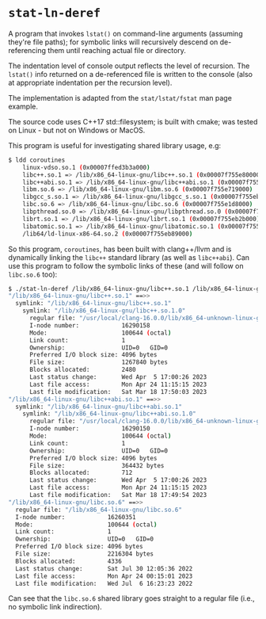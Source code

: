 # `stat-ln-deref`

A program that invokes `lstat()` on command-line arguments (assuming they're file paths); for symbolic links will recursively descend on de-referencing them until reaching actual file or directory.

The indentation level of console output reflects the level of recursion. The `lstat()` info returned on a de-referenced file is written to the console (also at appropriate indentation per the recursion level).

The implementation is adapted from the `stat/lstat/fstat` man page example.

The source code uses C++17 std::filesystem; is built with cmake; was tested on Linux - but not on Windows or MacOS.

This program is useful for investigating shared library usage, e.g:

```sh
$ ldd coroutines
	linux-vdso.so.1 (0x00007ffed3b3a000)
	libc++.so.1 => /lib/x86_64-linux-gnu/libc++.so.1 (0x00007f755e800000)
	libc++abi.so.1 => /lib/x86_64-linux-gnu/libc++abi.so.1 (0x00007f755e400000)
	libm.so.6 => /lib/x86_64-linux-gnu/libm.so.6 (0x00007f755e719000)
	libgcc_s.so.1 => /lib/x86_64-linux-gnu/libgcc_s.so.1 (0x00007f755eb37000)
	libc.so.6 => /lib/x86_64-linux-gnu/libc.so.6 (0x00007f755e1d8000)
	libpthread.so.0 => /lib/x86_64-linux-gnu/libpthread.so.0 (0x00007f755eb30000)
	librt.so.1 => /lib/x86_64-linux-gnu/librt.so.1 (0x00007f755eb2b000)
	libatomic.so.1 => /lib/x86_64-linux-gnu/libatomic.so.1 (0x00007f755eb21000)
	/lib64/ld-linux-x86-64.so.2 (0x00007f755eb89000)
```

So this program, `coroutines`, has been built with clang++/llvm and is dynamically linking the `libc++` standard library (as well as `libc++abi`). Can use this program to follow the symbolic links of these (and will follow on `libc.so.6` too):

```sh
$ ./stat-ln-deref /lib/x86_64-linux-gnu/libc++.so.1 /lib/x86_64-linux-gnu/libc++abi.so.1 /lib/x86_64-linux-gnu/libc.so.6
"/lib/x86_64-linux-gnu/libc++.so.1" ==>>
  symlink: "/lib/x86_64-linux-gnu/libc++.so.1"
    symlink: "/lib/x86_64-linux-gnu/libc++.so.1.0"
      regular file: "/usr/local/clang-16.0.0/lib/x86_64-unknown-linux-gnu/libc++.so.1.0"
      I-node number:            16290158
      Mode:                     100644 (octal)
      Link count:               1
      Ownership:                UID=0   GID=0
      Preferred I/O block size: 4096 bytes
      File size:                1267840 bytes
      Blocks allocated:         2480
      Last status change:       Wed Apr  5 17:00:26 2023
      Last file access:         Mon Apr 24 11:15:15 2023
      Last file modification:   Sat Mar 18 17:50:03 2023
"/lib/x86_64-linux-gnu/libc++abi.so.1" ==>>
  symlink: "/lib/x86_64-linux-gnu/libc++abi.so.1"
    symlink: "/lib/x86_64-linux-gnu/libc++abi.so.1.0"
      regular file: "/usr/local/clang-16.0.0/lib/x86_64-unknown-linux-gnu/libc++abi.so.1.0"
      I-node number:            16290150
      Mode:                     100644 (octal)
      Link count:               1
      Ownership:                UID=0   GID=0
      Preferred I/O block size: 4096 bytes
      File size:                364432 bytes
      Blocks allocated:         712
      Last status change:       Wed Apr  5 17:00:26 2023
      Last file access:         Mon Apr 24 11:15:15 2023
      Last file modification:   Sat Mar 18 17:49:54 2023
"/lib/x86_64-linux-gnu/libc.so.6" ==>>
  regular file: "/lib/x86_64-linux-gnu/libc.so.6"
  I-node number:            16260351
  Mode:                     100644 (octal)
  Link count:               1
  Ownership:                UID=0   GID=0
  Preferred I/O block size: 4096 bytes
  File size:                2216304 bytes
  Blocks allocated:         4336
  Last status change:       Sat Jul 30 12:05:36 2022
  Last file access:         Mon Apr 24 00:15:01 2023
  Last file modification:   Wed Jul  6 16:23:23 2022
```

Can see that the `libc.so.6` shared library goes straight to a regular file (i.e., no symbolic link indirection).